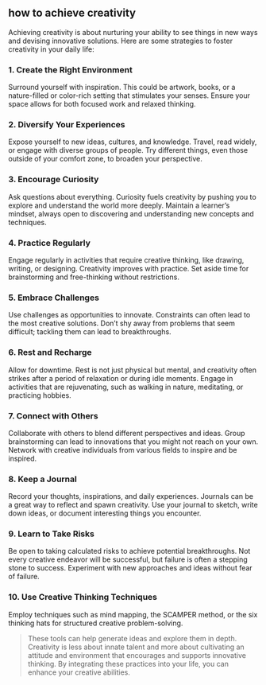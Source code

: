 ## how to achieve creativity
Achieving creativity is about nurturing your ability to see things in new ways and devising innovative solutions. Here are some strategies to foster creativity in your daily life:

### 1. Create the Right Environment
Surround yourself with inspiration. This could be artwork, books, or a nature-filled or color-rich setting that stimulates your senses.
Ensure your space allows for both focused work and relaxed thinking.
### 2. Diversify Your Experiences
Expose yourself to new ideas, cultures, and knowledge. Travel, read widely, or engage with diverse groups of people.
Try different things, even those outside of your comfort zone, to broaden your perspective.
### 3. Encourage Curiosity
Ask questions about everything. Curiosity fuels creativity by pushing you to explore and understand the world more deeply.
Maintain a learner’s mindset, always open to discovering and understanding new concepts and techniques.
### 4. Practice Regularly
Engage regularly in activities that require creative thinking, like drawing, writing, or designing. Creativity improves with practice.
Set aside time for brainstorming and free-thinking without restrictions.
### 5. Embrace Challenges
Use challenges as opportunities to innovate. Constraints can often lead to the most creative solutions.
Don’t shy away from problems that seem difficult; tackling them can lead to breakthroughs.
### 6. Rest and Recharge
Allow for downtime. Rest is not just physical but mental, and creativity often strikes after a period of relaxation or during idle moments.
Engage in activities that are rejuvenating, such as walking in nature, meditating, or practicing hobbies.
### 7. Connect with Others
Collaborate with others to blend different perspectives and ideas. Group brainstorming can lead to innovations that you might not reach on your own.
Network with creative individuals from various fields to inspire and be inspired.
### 8. Keep a Journal
Record your thoughts, inspirations, and daily experiences. Journals can be a great way to reflect and spawn creativity.
Use your journal to sketch, write down ideas, or document interesting things you encounter.
### 9. Learn to Take Risks
Be open to taking calculated risks to achieve potential breakthroughs. Not every creative endeavor will be successful, but failure is often a stepping stone to success.
Experiment with new approaches and ideas without fear of failure.
### 10. Use Creative Thinking Techniques
Employ techniques such as mind mapping, the SCAMPER method, or the six thinking hats for structured creative problem-solving.
> These tools can help generate ideas and explore them in depth.
> Creativity is less about innate talent and more about cultivating an attitude and environment that encourages and supports innovative thinking. By integrating these practices into your life, you can enhance your creative abilities.
